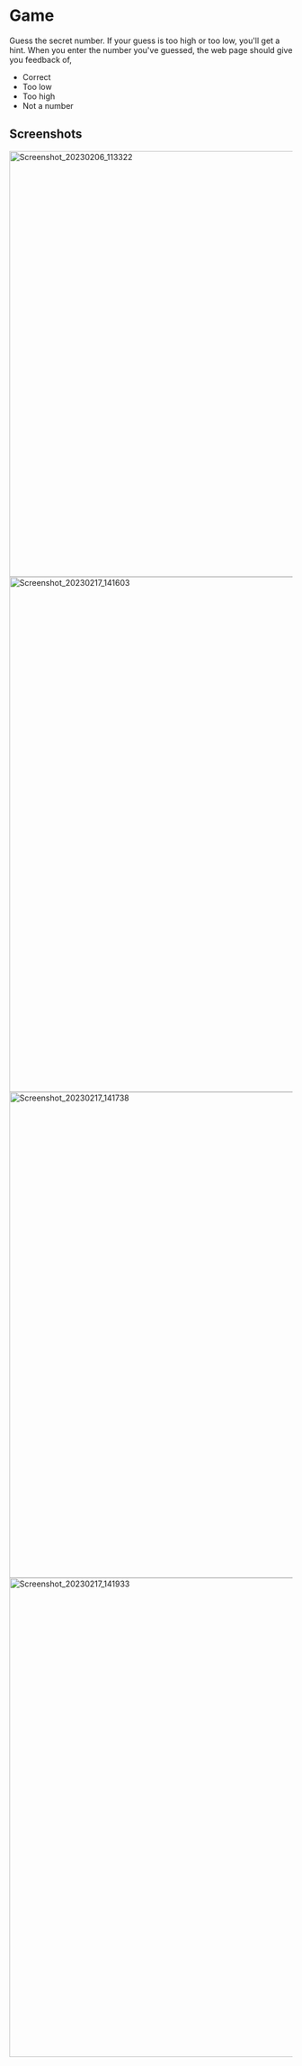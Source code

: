 # Game
Guess the secret number. If your guess is too high or too low, you'll get a hint. 
When you enter the number you've guessed, the web page should give you feedback of,
- Correct
- Too low
- Too high
- Not a number

## Screenshots


<img width="757" alt="Screenshot_20230206_113322" src="https://user-images.githubusercontent.com/103050039/219651250-951f942b-0f16-4d00-8dfb-9f2e96152e5a.png">
<img width="916" alt="Screenshot_20230217_141603" src="https://user-images.githubusercontent.com/103050039/219652167-14effb52-e5da-448a-805a-581b5f52857b.png">
<img width="864" alt="Screenshot_20230217_141738" src="https://user-images.githubusercontent.com/103050039/219652336-5f8741ec-6097-4404-923e-dad0d3b6e26e.png">
<img width="852" alt="Screenshot_20230217_141933" src="https://user-images.githubusercontent.com/103050039/219652411-288d4e99-4786-4397-84c4-3ec9122ed6d4.png">


